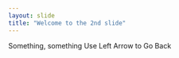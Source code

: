 ```yaml
---
layout: slide
title: "Welcome to the 2nd slide"
---
```

Something, something
Use Left Arrow to Go Back
